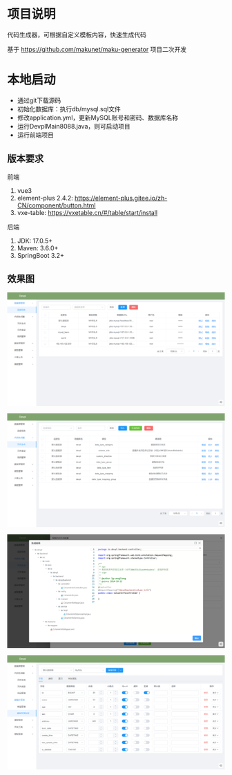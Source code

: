 



# 项目说明

代码生成器，可根据自定义模板内容，快速生成代码

基于 https://github.com/makunet/maku-generator 项目二次开发

# 本地启动

- 通过git下载源码
- 初始化数据库：执行db/mysql.sql文件
- 修改application.yml，更新MySQL账号和密码、数据库名称
- 运行DevplMain8088.java，则可启动项目
- 运行前端项目



## 版本要求

前端

1. vue3
2. element-plus 2.4.2: https://element-plus.gitee.io/zh-CN/component/button.html
3. vxe-table: https://vxetable.cn/#/table/start/install



后端

1. JDK: 17.0.5+
2. Maven: 3.6.0+
3. SpringBoot 3.2+



## 效果图



![image-20241013010536677](assets/image-20241013010536677.png)





![image-20241013010607161](assets/image-20241013010607161.png)





![image-20241013010915676](assets/image-20241013010915676.png)



![image-20241013011431012](assets/image-20241013011431012.png)
